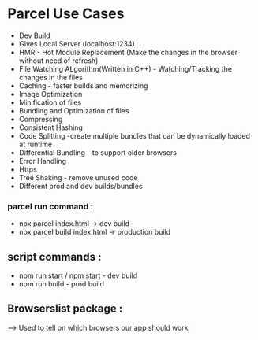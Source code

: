 # Parcel Use Cases

- Dev Build
- Gives Local Server (localhost:1234)
- HMR - Hot Module Replacement (Make the changes in the browser without need of refresh)
- File Watching ALgorithm(Written in C++) - Watching/Tracking the changes in the files
- Caching - faster builds and memorizing
- Image Optimization
- Minification of files
- Bundling and Optimization of files
- Compressing
- Consistent Hashing
- Code Splitting -create multiple bundles that can be dynamically loaded at runtime
- Differential Bundling - to support older browsers
- Error Handling
- Https
- Tree Shaking - remove unused code
- Different prod and dev builds/bundles

### parcel run command :

- npx parcel index.html -> dev build
- npx parcel build index.html -> production build

## script commands :

- npm run start / npm start - dev build
- npm run build - prod build

## Browserslist package :

--> Used to tell on which browsers our app should work
